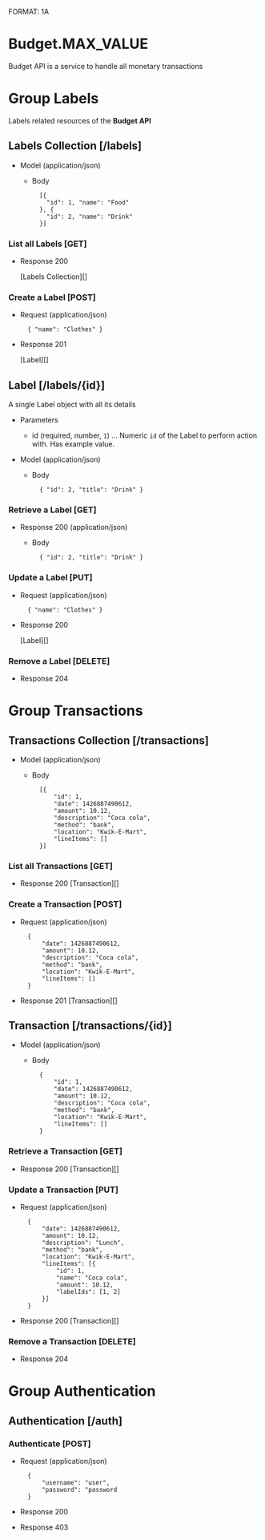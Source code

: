FORMAT: 1A

# Budget.MAX_VALUE
Budget API is a service to handle all monetary transactions

# Group Labels
Labels related resources of the **Budget API**

## Labels Collection [/labels]
+ Model (application/json)
    + Body
            
            [{
              "id": 1, "name": "Food"
            }, {
              "id": 2, "name": "Drink"
            }]

### List all Labels [GET]
+ Response 200

    [Labels Collection][]

### Create a Label [POST]
+ Request (application/json)

        { "name": "Clothes" }

+ Response 201

    [Label][]

## Label [/labels/{id}]
A single Label object with all its details

+ Parameters
    + id (required, number, `1`) ... Numeric `id` of the Label to perform action with. Has example value.

+ Model (application/json)
    + Body
    
            { "id": 2, "title": "Drink" }

### Retrieve a Label [GET]
+ Response 200 (application/json)

    + Body

            { "id": 2, "title": "Drink" }

### Update a Label [PUT]
+ Request (application/json)

        { "name": "Clothes" }

+ Response 200

    [Label][]

### Remove a Label [DELETE]
+ Response 204

# Group Transactions

## Transactions Collection [/transactions]
+ Model (application/json)
    + Body
        
            [{
                "id": 1,
                "date": 1426887490612,
                "amount": 10.12,
                "description": "Coca cola",
                "method": "bank",
                "location": "Kwik-E-Mart",
                "lineItems": []
            }]

### List all Transactions [GET]
+ Response 200
    [Transaction][]

### Create a Transaction [POST]
+ Request (application/json)

        {
            "date": 1426887490612,
            "amount": 10.12,
            "description": "Coca cola",
            "method": "bank",
            "location": "Kwik-E-Mart",
            "lineItems": []
        }

+ Response 201
    [Transaction][]

## Transaction [/transactions/{id}]
+ Model (application/json)
    + Body
        
            {
                "id": 1,
                "date": 1426887490612,
                "amount": 10.12,
                "description": "Coca cola",
                "method": "bank",
                "location": "Kwik-E-Mart",
                "lineItems": []
            }
    
### Retrieve a Transaction [GET]
+ Response 200
    [Transaction][]

### Update a Transaction [PUT]
+ Request (application/json)

        {
            "date": 1426887490612,
            "amount": 10.12,
            "description": "Lunch",
            "method": "bank",
            "location": "Kwik-E-Mart",
            "lineItems": [{
                "id": 1,
                "name": "Coca cola",
                "amount": 10.12,
                "labelIds": [1, 2]
            }]
        }

+ Response 200
    [Transaction][]

### Remove a Transaction [DELETE]
+ Response 204

# Group Authentication
## Authentication [/auth]
### Authenticate [POST]
+ Request (application/json)
    
        {
            "username": "user",
            "password": "password
        }

+ Response 200
+ Response 403


